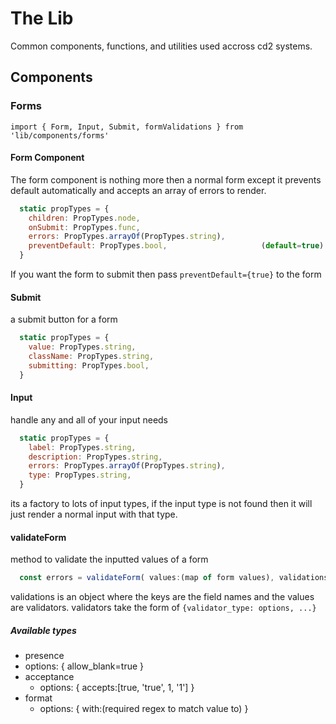 # The Lib
Common components, functions, and utilities used accross cd2 systems.

## Components

### Forms
`import { Form, Input, Submit, formValidations } from 'lib/components/forms'`

#### Form Component
The form component is nothing more then a normal form except it prevents default automatically and accepts an array of errors to render.
```javascript
  static propTypes = {
    children: PropTypes.node,
    onSubmit: PropTypes.func,
    errors: PropTypes.arrayOf(PropTypes.string),
    preventDefault: PropTypes.bool,                     (default=true)
  }
```
If you want the form to submit then pass `preventDefault={true}` to the form

#### Submit
a submit button for a form
```javascript
  static propTypes = {
    value: PropTypes.string,
    className: PropTypes.string,
    submitting: PropTypes.bool,
  }
```
#### Input
handle any and all of your input needs

```javascript
  static propTypes = {
    label: PropTypes.string,
    description: PropTypes.string,
    errors: PropTypes.arrayOf(PropTypes.string),
    type: PropTypes.string,
  }
```
its a factory to lots of input types, if the input type is not found then it will just render a normal input with that type.

#### validateForm
method to validate the inputted values of a form
```javascript
  const errors = validateForm( values:(map of form values), validations:(object) ) 
```

validations is an object where the keys are the field names and the values are validators.
validators take the form of `{validator_type: options, ...}`

##### Available types
- presence
 - options: { allow_blank=true }
- acceptance
  - options: { accepts:[true, 'true', 1, '1'] }
- format
  - options: { with:(required regex to match value to) }
